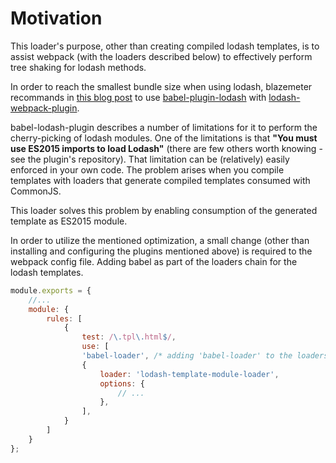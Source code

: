 # Motivation
This loader's purpose, other than creating compiled lodash templates, is to assist webpack (with the loaders described below) to effectively perform tree shaking for lodash methods.

In order to reach the smallest bundle size when using lodash, blazemeter recommands in [this blog post](https://www.blazemeter.com/blog/the-correct-way-to-import-lodash-libraries-a-benchmark) to use [babel-plugin-lodash](https://github.com/lodash/babel-plugin-lodash) with [lodash-webpack-plugin](https://github.com/lodash/lodash-webpack-plugin).

babel-lodash-plugin describes a number of limitations for it to perform the cherry-picking of lodash modules. One of the limitations is that __"You must use ES2015 imports to load Lodash"__ (there are few others worth knowing - see the plugin's repository). 
That limitation can be (relatively) easily enforced in your own code. The problem arises when you compile templates with loaders that generate compiled templates consumed with CommonJS.

This loader solves this problem by enabling consumption of the generated template as ES2015 module.

In order to utilize the mentioned optimization, a small change (other than installing and configuring the plugins mentioned above) is required to the webpack config file. Adding babel as part of the loaders chain for the lodash templates.

```js
module.exports = {
    //...
    module: {
        rules: [
            {
                test: /\.tpl\.html$/,
                use: [
                'babel-loader', /* adding 'babel-loader' to the loaders chain */
                {
                    loader: 'lodash-template-module-loader',
                    options: {
                        // ...
                    },
                ],
            }
        ]
    }
};
```
